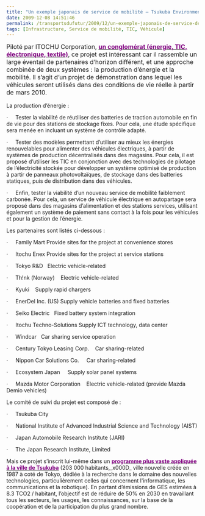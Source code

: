 ```yaml
---
title: "Un exemple japonais de service de mobilité – Tsukuba Environmental Style Project"
date: 2009-12-08 14:51:46
permalink: /transportsdufutur/2009/12/un-exemple-japonais-de-service-de-mobilite-tsukuba-environmental-style-project.html
tags: [Infrastructure, Service de mobilité, TIC, Véhicule]
---
```


<p class="MsoNormal"><span><font size="3">Piloté par ITOCHU Corporation, </font><a href="http://www.itochu.co.jp/main/div/index_e.html"><font color="#800080" size="3"><strong>un conglomérat (énergie, TIC, électronique, textile)</strong></font></a><font size="3">, ce projet est intéressant car il rassemble un large éventail de partenaires d’horizon différent, et une approche combinée de deux systèmes : la production d’énergie et la mobilité. Il s’agit d’un projet de démonstration dans lequel les véhicules seront utilisés dans des conditions de vie réelle à partir de mars 2010.</font></span></p><span><font size="3"> <p class="MsoNormal"></p></font></span>   <!--more-->  <p></p> <p class="MsoNormal"><span>La production d’énergie :</span></p> <p class="MsoNormal"><span><span>·<span>     </span></span></span><span dir="ltr"><span>Tester la viabilité de réutiliser des batteries de traction automobile en fin de vie pour des stations de stockage fixes. Pour cela, une étude spécifique sera menée en incluant un système de contrôle adapté.</span></span></p> <p class="MsoNormal"><span><span>·<span>     </span></span></span><span dir="ltr"><span>Tester des modèles permettant d’utiliser au mieux les énergies renouvelables pour alimenter des véhicules électriques, à partir de systèmes de production décentralisés dans des magasins. Pour cela, il est proposé d’utiliser les TIC en conjonction avec des technologies de pilotage de l’électricité stockée pour développer un système optimisé de production à partir de panneaux photovoltaïques, de stockage dans des batteries statiques, puis de distribution dans des véhicules.</span></span></p> <p class="MsoNormal"><span><span>·<span>     </span></span></span><span dir="ltr"><span>Enfin, tester la viabilité d’un nouveau service de mobilité faiblement carbonée. Pour cela, un service de véhicule électrique en autopartage sera proposé dans des magasins d’alimentation et des stations services, utilisant également un système de paiement sans contact à la fois pour les véhicules et pour la gestion de l’énergie.</span></span></p> <p class="MsoNormal"><span></span></p> <p class="MsoNormal"><span>Les partenaires sont listés ci-dessous :</span></p> <p class="MsoNormal"><span lang="EN-GB"><span>·<span>     </span></span></span><span dir="ltr"><span lang="EN-GB">Family Mart <span></span>Provide sites for the project at convenience stores</span></span></p> <p class="MsoNormal"><span lang="EN-GB"><span>·<span>     </span></span></span><span dir="ltr"><span lang="EN-GB">Itochu Enex <span></span>Provide sites for the project at service stations</span></span></p> <p class="MsoNormal"><span lang="EN-GB"><span>·<span>     </span></span></span><span lang="EN-GB">Tokyo</span><span lang="EN-GB"> R&D <span>  </span>Electric vehicle-related</span></p> <p class="MsoNormal"><span lang="EN-GB"><span>·<span>     </span></span></span><span dir="ltr"><span lang="EN-GB">Th!nk (</span></span><span lang="EN-GB">Norway</span><span lang="EN-GB">) <span>   </span>Electric vehicle-related</span></p> <p class="MsoNormal"><span lang="EN-GB"><span>·<span>     </span></span></span><span dir="ltr"><span lang="EN-GB">Kyuki <span>   </span>Supply rapid chargers</span></span></p> <p class="MsoNormal"><span lang="EN-GB"><span>·<span>     </span></span></span><span dir="ltr"><span lang="EN-GB">EnerDel Inc. (US) <span></span>Supply vehicle batteries and fixed batteries</span></span></p> <p class="MsoNormal"><span lang="EN-GB"><span>·<span>     </span></span></span><span dir="ltr"><span lang="EN-GB">Seiko Electric <span>  </span>Fixed battery system integration</span></span></p> <p class="MsoNormal"><span lang="EN-GB"><span>·<span>     </span></span></span><span dir="ltr"><span lang="EN-GB">Itochu Techno-Solutions <span></span>Supply ICT technology, data center</span></span></p> <p class="MsoNormal"><span lang="EN-GB"><span>·<span>     </span></span></span><span dir="ltr"><span lang="EN-GB">Windcar <span>  </span>Car sharing service operation</span></span></p> <p class="MsoNormal"><span lang="EN-GB"><span>·<span>     </span></span></span><span dir="ltr"><span lang="EN-GB">Century Tokyo Leasing Corp.<span>    </span>Car sharing-related</span></span></p> <p class="MsoNormal"><span lang="EN-GB"><span>·<span>     </span></span></span><span dir="ltr"><span lang="EN-GB">Nippon Car Solutions Co. <span>    </span>Car sharing-related</span></span></p> <p class="MsoNormal"><span lang="EN-GB"><span>·<span>     </span></span></span><span dir="ltr"><span lang="EN-GB">Ecosystem </span></span><span lang="EN-GB">Japan</span><span lang="EN-GB"> <span>    </span>Supply solar panel systems</span></p> <p class="MsoNormal"><span lang="EN-GB"><span>·<span>     </span></span></span><span dir="ltr"><span lang="EN-GB">Mazda Motor Corporation<span>    </span>Electric vehicle-related (provide Mazda Demio vehicles)</span></span></p> <p class="MsoNormal"><span lang="EN-GB"></span></p> <p class="MsoNormal"><span>Le comité de suivi du projet est composé de :</span></p> <p class="MsoNormal"><span lang="EN-GB"><span>·<span>     </span></span></span><span lang="EN-GB">Tsukuba</span><span lang="EN-GB"> </span><span lang="EN-GB">City</span><span lang="EN-GB"></span></p> <p class="MsoNormal"><span lang="EN-GB"><span>·<span>     </span></span></span><span dir="ltr"><span lang="EN-GB">National Institute of Advanced Industrial Science and Technology (AIST)</span></span></p> <p class="MsoNormal"><span lang="EN-GB"><span>·<span>     </span></span></span><span dir="ltr"><span lang="EN-GB">Japan Automobile Research Institute (JARI)</span></span></p> <p class="MsoNormal"><span><span>·<span>     </span></span></span><span dir="ltr"><span>The Japan Research Institute, Limited</span></span></p> <p class="MsoNormal"><span></span></p> <p class="MsoNormal"><span>Mais ce projet s’inscrit lui-même dans un <a href="http://www.city.tsukuba.ibaraki.jp/dbps_data/_material_/localhost/kankyousuisin/eiyaku.pdf"><font color="#800080"><strong>programme plus vaste appliquée à la ville de Tsukuba</strong></font></a> (203 000 habitants,_x000D_
 ville nouvelle créée en 1987 à coté de Tokyo, dédiée à la recherche dans le domaine des nouvelles technologies, particulièrement celles qui concernent l'informatique, les communications et la robotique). En partant d’émissions de GES estimées à 8.3 TCO2 / habitant, l’objectif est de réduire de 50% en 2030 en travaillant tous les secteurs, les usages, les connaissances, sur la base de la coopération et de la participation du plus grand nombre.</span></p> <p></p>
